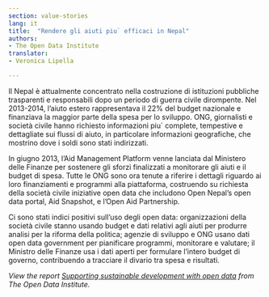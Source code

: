 ```yaml
---
section: value-stories
lang: it
title:  "Rendere gli aiuti piu` efficaci in Nepal"
authors:
- The Open Data Institute
translator:
- Veronica Lipella

---
```


Il Nepal è attualmente concentrato nella costruzione di istituzioni pubbliche trasparenti e responsabili dopo un periodo di guerra civile dirompente. Nel 2013-2014, l’aiuto estero rappresentava il 22% del budget nazionale e finanziava la maggior parte della spesa per lo sviluppo. ONG, giornalisti e società civile hanno richiesto informazioni piu` complete, tempestive e dettagliate sui flussi di aiuto, in particolare informazioni geografiche, che mostrino dove i soldi sono stati indirizzati.

In giugno 2013, l’Aid Management Platform venne lanciata dal Ministero delle Finanze per sostenere gli sforzi finalizzati a monitorare gli aiuti e il budget di spesa. Tutte le ONG sono ora tenute a riferire i dettagli riguardo ai loro finanziamenti e programmi alla piattaforma, costruendo su richiesta della società civile iniziative open data che includono Open Nepal’s open data portal, Aid Snapshot, e l’Open Aid Partnership.

Ci sono stati indici positivi sull’uso degli open data: organizzazioni della società civile stanno usando budget e dati relativi agli aiuti per produrre analisi per la riforma della politica; agenzie di sviluppo e ONG usano dati open data government per pianificare programmi, monitorare e valutare; il Ministro delle Finanze usa i dati aperti per formulare l’intero budget di governo, contribuendo a tracciare il divario tra spesa e risultati.

*View the report [Supporting sustainable development with open data](http://theodi.org/supporting-sustainable-development-with-open-data) from The Open Data Institute.*
